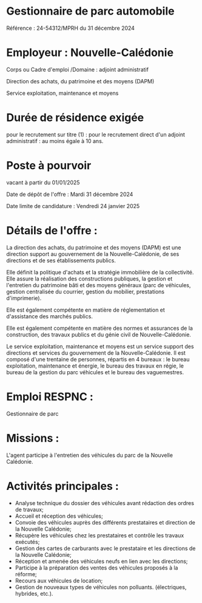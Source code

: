 # Gestionnaire de parc automobile

Référence : 24-54312/MPRH du 31 décembre 2024

# Employeur : Nouvelle-Calédonie

Corps ou Cadre d'emploi /Domaine : adjoint administratif

Direction des achats, du patrimoine et des moyens (DAPM)

Service exploitation, maintenance et moyens

# Durée de résidence exigée

pour le recrutement sur titre (1) : pour le recrutement direct d'un adjoint administratif : au moins égale à 10 ans.

# Poste à pourvoir

vacant à partir du 01/01/2025

Date de dépôt de l'offre : Mardi 31 décembre 2024

Date limite de candidature : Vendredi 24 janvier 2025

# Détails de l'offre :

La direction des achats, du patrimoine et des moyens (DAPM) est une direction support au gouvernement de la Nouvelle-Calédonie, de ses directions et de ses établissements publics.

Elle définit la politique d'achats et la stratégie immobilière de la collectivité. Elle assure la réalisation des constructions publiques, la gestion et l'entretien du patrimoine bâti et des moyens généraux (parc de véhicules, gestion centralisée du courrier, gestion du mobilier, prestations d'imprimerie).

Elle est également compétente en matière de réglementation et d'assistance des marchés publics.

Elle est également compétente en matière des normes et assurances de la construction, des travaux publics et du génie civil de Nouvelle-Calédonie.

Le service exploitation, maintenance et moyens est un service support des directions et services du gouvernement de la Nouvelle-Calédonie. Il est composé d'une trentaine de personnes, répartis en 4 bureaux : le bureau exploitation, maintenance et énergie, le bureau des travaux en régie, le bureau de la gestion du parc véhicules et le bureau des vaguemestres.

# Emploi RESPNC :

Gestionnaire de parc

# Missions :

L'agent participe à l'entretien des véhicules du parc de la Nouvelle Calédonie.

# Activités principales :

- Analyse technique du dossier des véhicules avant rédaction des ordres de travaux;
- Accueil et réception des véhicules;
- Convoie des véhicules auprès des différents prestataires et direction de la Nouvelle Calédonie;
- Récupère les véhicules chez les prestataires et contrôle les travaux exécutés;
- Gestion des cartes de carburants avec le prestataire et les directions de la Nouvelle Calédonie;
- Réception et amenée des véhicules neufs en lien avec les directions;
- Participe à la préparation des ventes des véhicules proposés à la réforme;
- Recours aux véhicules de location;
- Gestion de nouveaux types de véhicules non polluants. (électriques, hybrides, etc.).